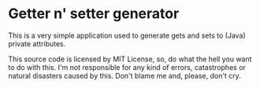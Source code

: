 # Getter n' setter generator

This is a very simple application used to generate gets and sets to (Java) private attributes.

This source code is licensed by MIT License, so, do what the hell you want to do with this. I'm not responsible for any kind of errors, catastrophes or natural disasters caused by this. Don't blame me and, please, don't cry.
